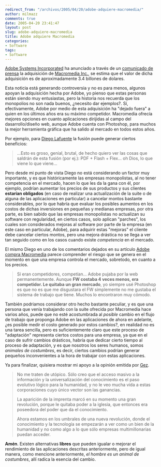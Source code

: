 ```yaml
---
redirect_from: "/archivos/2005/04/20/adobe-adquiere-macromedia/"
author: milmazz
comments: true
date: 2005-04-20 23:41:47
layout: post
slug: adobe-adquiere-macromedia
title: Adobe adquiere Macromedia
categories:
- Software
tags:
- Software
---
```


[Adobe Systems Incorporated](http://www.adobe.com/) ha anunciado a través de un
[comunicado de
prensa](http://www.adobe.com/aboutadobe/invrelations/adobeandmacromedia.html) la
adquisición de [Macromedia Inc.](http://www.macromedia.com), se estima que el
valor de dicha adquisición es de aproximadamente 3.4 billones de dolares.

Esta noticia está generando controversia y no es para menos, algunos apoyan la
adquisición hecha por Adobe, yo pienso que estas personas están siendo muy
entusiastas, pero la historia nos recuerda que los monopolios no son nada
buenos, ¿necesito dar ejemplos?. Sí, efectivamente, Adobe por medio de esta
adquisición ha "dejado fuera" a quien en los últimos años era su máximo
competidor. Macromedia ofrecía mejores opciones en cuanto aplicaciones dirijidas
al campo del dasarrollo/diseño web, aunque Adobe cuenta con Photoshop, para
muchos la mejor herramienta gráfica que ha salido al mercado en todos estos
años.

Por ejemplo, para [Diego Lafuente](http://www.minid.net/) la fusión puede
generar ciertos beneficios:

> ...Esto es groso, genial, brutal, de hecho quiero ver las cosas que saldrán de
> esta fusión (por ej.): PDF + Flash + Flex... oh Dios, lo que viene lo que viene...

Pero desde mi punto de vista Diego no está considerando un factor muy
importante, y es que históricamente las empresas monopolistas, al no tener
competencia en el mercado, hacen lo que les da la gana con él, por ejemplo,
podrían aumentar los precios de sus productos y sus clientes **estarían
obligados** (en caso de realizar una actualización de la suite o de alguna de
las aplicaciones en particular) a cancelar montos bastante considerables, por lo
que habría que evaluar los posibles aumentos en los costos de dichas inversiones
en pequeñas y medianas empresas, por otra parte, es bien sabido que las empresas
monopolistas no actualizan su software con regularidad, en ciertos casos, solo
aplican "parches", los cuales son considerados mejoras al software por parte de
la empresa (en este caso en particular, Adobe), para adquirir estas "mejoras" el
cliente debe cancelar ciertos montos, pero una mejora drástica no se llega a ver
tan seguido como en los casos cuando existe _competencia_ en el mercado.

El mismo Diego en uno de los comentarios dejados en su artículo [Adobe compra
Macromedia](http://www.minid.net/2005/04/18/adobe-compra-macromedia/) parece
comprender el riesgo que se genera en el momento en que una empresa controla el
mercado, sobretodo, en cuanto a los precios.

> Sí eran competidores, competían... Adobe pujaba por la web permanentemente.
> Aunque **FW costaba 4 veces menos, era competidor. Le quitaba un gran
> mercado**, yo siempre usé Photoshop es que no es que me disgustara el FW
> simplemente no me gustaba el sistema de trabajo que tiene. Muchos lo
> encontraron muy cómodo.

También podriamos considerar otro hecho bastante peculiar, y es que una persona
que venía trabajando con la suite ofrecida por Macromedia hace varios años,
puede que no esté acostumbrada al _posible_ cambio en el flujo de trabajo que
proponga Adobe en las aplicaciones de ahora en adelante, ¿es posible medir el
costo generado por estos cambios?, en realidad no es una tarea sencilla, pero es
suficientemente claro que este proceso de "adaptación" representa ciertos costos
para una empresa, ya que en el caso de sufrir cambios drásticos, habría que
dedicar cierto tiempo al proceso de adaptación, y es que nosotros los seres
humanos, somos _animales de costumbres_, es decir, ciertos cambios podrían
generar pequeños inconvenientes a la hora de trabajar con estas aplicaciones.

Ya para finalizar, quisiera mostrar mi apoyo a la opinión emitida por
[Gez](http://www.blog.ohweb.com.ar/).

> No me traten de utópico. Sólo creo que el acceso masivo a la información y la
> universalización del conocimiento es el paso evolutivo lógico para la
> humanidad, y no le veo mucha vida a estas corporaciones cuyo único vector son
> las ganancias.
>
> La aparición de la imprenta marcó en su momento una gran revolución, porque le
> quitaba poder a la iglesia, que entonces era poseedora del poder que da el
> conocimiento.
>
> Ahora estamos en los umbrales de una nueva revolución, donde el conocimiento y
> la tecnología se empezarán a ver como un bien de la humanidad y no como algo a
> lo que sólo empresas multimillonarias puedan acceder.

**Amén**. Existen alternativas **libres** que pueden igualar o mejorar el
rendimiento de las aplicaciones descritas anteriormente, pero de igual manera,
como mencione anteriormente, _el hombre es un animal de costumbres_, allí radica
la esencia del cambio.
